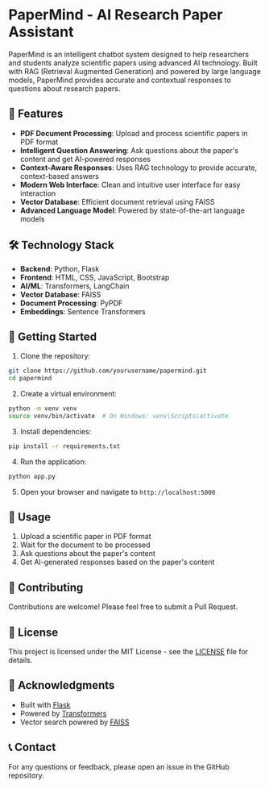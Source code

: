 # PaperMind - AI Research Paper Assistant

PaperMind is an intelligent chatbot system designed to help researchers and students analyze scientific papers using advanced AI technology. Built with RAG (Retrieval Augmented Generation) and powered by large language models, PaperMind provides accurate and contextual responses to questions about research papers.

## 🌟 Features

- **PDF Document Processing**: Upload and process scientific papers in PDF format
- **Intelligent Question Answering**: Ask questions about the paper's content and get AI-powered responses
- **Context-Aware Responses**: Uses RAG technology to provide accurate, context-based answers
- **Modern Web Interface**: Clean and intuitive user interface for easy interaction
- **Vector Database**: Efficient document retrieval using FAISS
- **Advanced Language Model**: Powered by state-of-the-art language models

## 🛠️ Technology Stack

- **Backend**: Python, Flask
- **Frontend**: HTML, CSS, JavaScript, Bootstrap
- **AI/ML**: Transformers, LangChain
- **Vector Database**: FAISS
- **Document Processing**: PyPDF
- **Embeddings**: Sentence Transformers

## 🚀 Getting Started

1. Clone the repository:
```bash
git clone https://github.com/yourusername/papermind.git
cd papermind
```

2. Create a virtual environment:
```bash
python -m venv venv
source venv/bin/activate  # On Windows: venv\Scripts\activate
```

3. Install dependencies:
```bash
pip install -r requirements.txt
```

4. Run the application:
```bash
python app.py
```

5. Open your browser and navigate to `http://localhost:5000`

## 📝 Usage

1. Upload a scientific paper in PDF format
2. Wait for the document to be processed
3. Ask questions about the paper's content
4. Get AI-generated responses based on the paper's content

## 🤝 Contributing

Contributions are welcome! Please feel free to submit a Pull Request.

## 📄 License

This project is licensed under the MIT License - see the [LICENSE](LICENSE) file for details.

## 🙏 Acknowledgments

- Built with [Flask](https://flask.palletsprojects.com/)
- Powered by [Transformers](https://huggingface.co/transformers/)
- Vector search powered by [FAISS](https://github.com/facebookresearch/faiss)

## 📞 Contact

For any questions or feedback, please open an issue in the GitHub repository. 